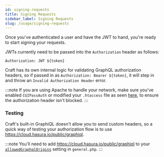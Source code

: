 ```yaml
---
id: signing-requests
title: Signing Requests
sidebar_label: Signing Requests
slug: /usage/signing-requests
---
```


Once you've authenticated a user and have the JWT to hand, you're ready to start signing your requests.

JWTs currently need to be passed into the `Authorization` header as follows:

`Authorization: JWT ${token}`

Craft has its own internal logic for validating GraphQL authorization headers, so if passed in as `Authorization: Bearer ${token}`, it will step in and throw an `Invalid Authorization Header` error.

:::note
If you are using Apache to handle your network, make sure you've enabled `CGIPassAuth` or modified your `.htaccess` file as seen [here](https://craftcms.com/docs/4.x/graphql.html#querying-a-private-schema), to ensure the authorization header isn't blocked.
:::

### Testing

Craft's built-in GraphiQL doesn't allow you to send custom headers, so a quick way of testing your authorization flow is to use https://cloud.hasura.io/public/graphiql.

:::note
You'll need to add https://cloud.hasura.io/public/graphiql to your [`allowedGraphqlOrigins`](https://craftcms.com/docs/4.x/config/config-settings.html#allowedgraphqlorigins) setting in `general.php`.
:::
